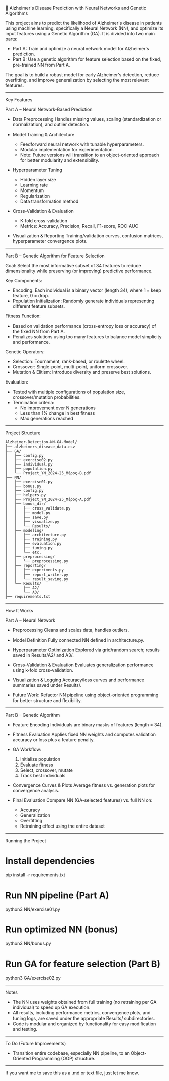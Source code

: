 🧠 Alzheimer's Disease Prediction with Neural Networks and Genetic Algorithms

This project aims to predict the likelihood of Alzheimer's disease in patients using machine learning, specifically a Neural Network (NN), and optimize its input features using a Genetic Algorithm (GA). It is divided into two main parts:

- Part A: Train and optimize a neural network model for Alzheimer's prediction.
- Part B: Use a genetic algorithm for feature selection based on the fixed, pre-trained NN from Part A.

The goal is to build a robust model for early Alzheimer's detection, reduce overfitting, and improve generalization by selecting the most relevant features.

---

Key Features

Part A – Neural Network-Based Prediction

- Data Preprocessing
  Handles missing values, scaling (standardization or normalization), and outlier detection.

- Model Training & Architecture
  - Feedforward neural network with tunable hyperparameters.
  - Modular implementation for experimentation.
  - Note: Future versions will transition to an object-oriented approach for better modularity and extensibility.

- Hyperparameter Tuning
  - Hidden layer size
  - Learning rate
  - Momentum
  - Regularization
  - Data transformation method

- Cross-Validation & Evaluation
  - K-fold cross-validation
  - Metrics: Accuracy, Precision, Recall, F1-score, ROC-AUC

- Visualization & Reporting
  Training/validation curves, confusion matrices, hyperparameter convergence plots.

---

Part B – Genetic Algorithm for Feature Selection

Goal:
Select the most informative subset of 34 features to reduce dimensionality while preserving (or improving) predictive performance.

Key Components:
- Encoding: Each individual is a binary vector (length 34), where 1 = keep feature, 0 = drop.
- Population Initialization: Randomly generate individuals representing different feature subsets.

Fitness Function:
- Based on validation performance (cross-entropy loss or accuracy) of the fixed NN from Part A.
- Penalizes solutions using too many features to balance model simplicity and performance.

Genetic Operators:
- Selection: Tournament, rank-based, or roulette wheel.
- Crossover: Single-point, multi-point, uniform crossover.
- Mutation & Elitism: Introduce diversity and preserve best solutions.

Evaluation:
- Tested with multiple configurations of population size, crossover/mutation probabilities.
- Termination criteria:
  - No improvement over N generations
  - Less than 1% change in best fitness
  - Max generations reached

---

Project Structure

```plaintext
Alzheimer-Detection-NN-GA-Model/
├── alzheimers_disease_data.csv
├── GA/
│   ├── config.py
│   ├── exercise02.py
│   ├── individual.py
│   ├── population.py
│   └── Project_ΥΝ_2024-25_Μέρος-Β.pdf
├── NN/
│   ├── exercise01.py
│   ├── bonus.py
│   ├── config.py
│   ├── helpers.py
│   ├── Project_ΥΝ_2024-25_Μέρος-Α.pdf
│   ├── bonus_dir/
│   │   ├── cross_validate.py
│   │   ├── model.py
│   │   ├── save.py
│   │   ├── visualize.py
│   │   └── Results/
│   ├── modeling/
│   │   ├── architecture.py
│   │   ├── training.py
│   │   ├── evaluation.py
│   │   ├── tuning.py
│   │   └── etc.
│   ├── preprocessing/
│   │   └── preprocessing.py
│   ├── reporting/
│   │   ├── experiments.py
│   │   ├── report_writer.py
│   │   └── result_saving.py
│   └── Results/
│       ├── A2/
│       └── A3/
├── requirements.txt
```

---

How It Works

Part A – Neural Network

- Preprocessing
  Cleans and scales data, handles outliers.

- Model Definition
  Fully connected NN defined in architecture.py.

- Hyperparameter Optimization
  Explored via grid/random search; results saved in Results/A2/ and A3/.

- Cross-Validation & Evaluation
  Evaluates generalization performance using k-fold cross-validation.

- Visualization & Logging
  Accuracy/loss curves and performance summaries saved under Results/.

- Future Work:
  Refactor NN pipeline using object-oriented programming for better structure and flexibility.

---

Part B – Genetic Algorithm

- Feature Encoding
  Individuals are binary masks of features (length = 34).

- Fitness Evaluation
  Applies fixed NN weights and computes validation accuracy or loss plus a feature penalty.

- GA Workflow:
  1. Initialize population
  2. Evaluate fitness
  3. Select, crossover, mutate
  4. Track best individuals


- Convergence Curves & Plots
  Average fitness vs. generation plots for convergence analysis.

- Final Evaluation
  Compare NN (GA-selected features) vs. full NN on:
  - Accuracy
  - Generalization
  - Overfitting
  - Retraining effect using the entire dataset

---

Running the Project

# Install dependencies
pip install -r requirements.txt

# Run NN pipeline (Part A)
python3 NN/exercise01.py

# Run optimized NN (bonus)
python3 NN/bonus.py

# Run GA for feature selection (Part B)
python3 GA/exercise02.py

---

Notes

- The NN uses weights obtained from full training (no retraining per GA individual) to speed up GA execution.
- All results, including performance metrics, convergence plots, and tuning logs, are saved under the appropriate Results/ subdirectories.
- Code is modular and organized by functionality for easy modification and testing.

---

To Do (Future Improvements)

- Transition entire codebase, especially NN pipeline, to an Object-Oriented Programming (OOP) structure.


---

If you want me to save this as a .md or text file, just let me know.



